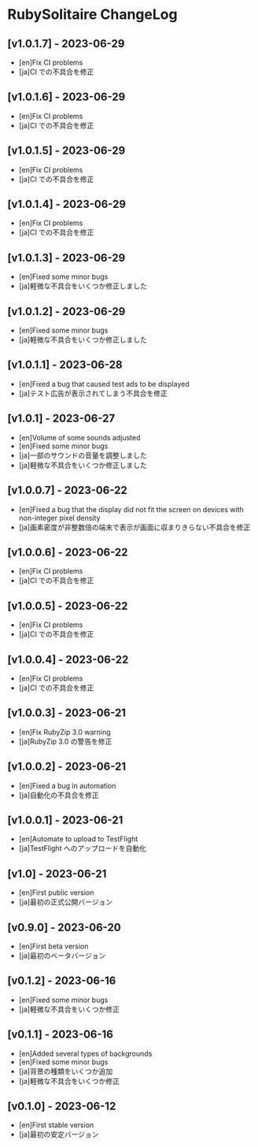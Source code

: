 # RubySolitaire ChangeLog


## [v1.0.1.7] - 2023-06-29

- [en]Fix CI problems
- [ja]CI での不具合を修正


## [v1.0.1.6] - 2023-06-29

- [en]Fix CI problems
- [ja]CI での不具合を修正


## [v1.0.1.5] - 2023-06-29

- [en]Fix CI problems
- [ja]CI での不具合を修正


## [v1.0.1.4] - 2023-06-29

- [en]Fix CI problems
- [ja]CI での不具合を修正


## [v1.0.1.3] - 2023-06-29

- [en]Fixed some minor bugs
- [ja]軽微な不具合をいくつか修正しました


## [v1.0.1.2] - 2023-06-29

- [en]Fixed some minor bugs
- [ja]軽微な不具合をいくつか修正しました


## [v1.0.1.1] - 2023-06-28

- [en]Fixed a bug that caused test ads to be displayed
- [ja]テスト広告が表示されてしまう不具合を修正


## [v1.0.1] - 2023-06-27

- [en]Volume of some sounds adjusted
- [en]Fixed some minor bugs
- [ja]一部のサウンドの音量を調整しました
- [ja]軽微な不具合をいくつか修正しました


## [v1.0.0.7] - 2023-06-22

- [en]Fixed a bug that the display did not fit the screen on devices with non-integer pixel density
- [ja]画素密度が非整数倍の端末で表示が画面に収まりきらない不具合を修正


## [v1.0.0.6] - 2023-06-22

- [en]Fix CI problems
- [ja]CI での不具合を修正


## [v1.0.0.5] - 2023-06-22

- [en]Fix CI problems
- [ja]CI での不具合を修正


## [v1.0.0.4] - 2023-06-22

- [en]Fix CI problems
- [ja]CI での不具合を修正


## [v1.0.0.3] - 2023-06-21

- [en]Fix RubyZip 3.0 warning
- [ja]RubyZip 3.0 の警告を修正


## [v1.0.0.2] - 2023-06-21

- [en]Fixed a bug in automation
- [ja]自動化の不具合を修正


## [v1.0.0.1] - 2023-06-21

- [en]Automate to upload to TestFlight
- [ja]TestFlight へのアップロードを自動化


## [v1.0] - 2023-06-21

- [en]First public version
- [ja]最初の正式公開バージョン


## [v0.9.0] - 2023-06-20

- [en]First beta version
- [ja]最初のベータバージョン


## [v0.1.2] - 2023-06-16

- [en]Fixed some minor bugs
- [ja]軽微な不具合をいくつか修正


## [v0.1.1] - 2023-06-16

- [en]Added several types of backgrounds
- [en]Fixed some minor bugs
- [ja]背景の種類をいくつか追加
- [ja]軽微な不具合をいくつか修正


## [v0.1.0] - 2023-06-12

- [en]First stable version
- [ja]最初の安定バージョン
